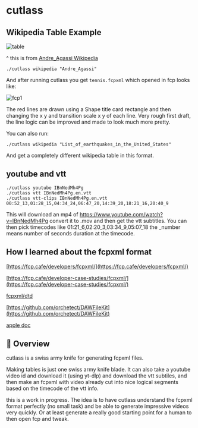 # cutlass

## Wikipedia Table Example

![table](https://i.imgur.com/mcAUx49.png)

^ this is from [Andre_Agassi Wikipedia](https://en.wikipedia.org/wiki/Andre_Agassi#Career_statistics)

```
./cutlass wikipedia "Andre_Agassi"
```

And after running cutlass you get `tennis.fcpxml` which opened in fcp looks like:

![fcp1](https://i.imgur.com/8CQmlQ4.png)

The red lines are drawn using a Shape title card rectangle and then changing the x y and transition scale x y of each line. Very rough first draft, the line logic can be improved and made to look much more pretty.

You can also run:

```
./cutlass wikipedia "List_of_earthquakes_in_the_United_States" 
```

And get a completely different wikipedia table in this format.

## youtube and vtt

```
./cutlass youtube IBnNedMh4Pg
./cutlass vtt IBnNedMh4Pg.en.vtt
./cutlass vtt-clips IBnNedMh4Pg.en.vtt 00:52_13,01:28_15,04:34_24,06:47_20,14:39_20,18:21_16,20:40_9
```

This will download an mp4 of https://www.youtube.com/watch?v=IBnNedMh4Pg convert it to .mov and then get the vtt subtitles. You can then pick timecodes like 01:21_6,02:20_3,03:34_9,05:07_18 the _number means number of seconds duration at the timecode.


## How I learned about the fcpxml format

[https://fcp.cafe/developers/fcpxml/](https://fcp.cafe/developers/fcpxml/)

[https://fcp.cafe/developer-case-studies/fcpxml/](https://fcp.cafe/developer-case-studies/fcpxml/)

[fcpxml/dtd](https://github.com/CommandPost/CommandPost/tree/develop/src/extensions/cp/apple/fcpxml/dtd)

[https://github.com/orchetect/DAWFileKit](https://github.com/orchetect/DAWFileKit)

[apple doc](https://developer.apple.com/documentation/professional-video-applications/fcpxml-reference)

## 🎯 Overview

cutlass is a swiss army knife for generating fcpxml files.

Making tables is just one swiss army knife blade. It can also take a youtube video id and download it (using yt-dlp) and download the vtt subtiles, and then make an fcpxml with video already cut into nice logical segments based on the timecode of the vtt info.

this is a work in progress. The idea is to have cutlass understand the fcpxml format perfectly (no small task) and be able to generate impressive videos very quickly. Or at least generate a really good starting point for a human to then open fcp and tweak.

